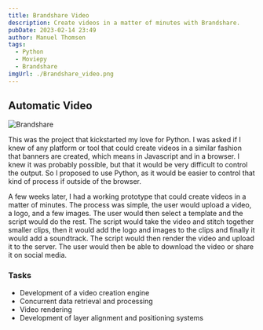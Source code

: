 ```yaml
---
title: Brandshare Video
description: Create videos in a matter of minutes with Brandshare.
pubDate: 2023-02-14 23:49
author: Manuel Thomsen
tags: 
  - Python
  - Moviepy
  - Brandshare
imgUrl: ./Brandshare_video.png
---
```


## Automatic Video

![Brandshare](/Brandshare_video.png)

This was the project that kickstarted my love for Python. I was asked if I knew of any platform or tool that could create videos in a similar fashion that banners are created, which means in Javascript and in a browser. I knew it was probably possible, but that it would be very difficult to control the output. So I proposed to use Python, as it would be easier to control that kind of process if outside of the browser.

A few weeks later, I had a working prototype that could create videos in a matter of minutes. The process was simple, the user would upload a video, a logo, and a few images. The user would then select a template and the script would do the rest. The script would take the video and stitch together smaller clips, then it would add the logo and images to the clips and finally it would add a soundtrack. The script would then render the video and upload it to the server. The user would then be able to download the video or share it on social media.

### Tasks

- Development of a video creation engine
- Concurrent data retrieval and processing
- Video rendering
- Development of layer alignment and positioning systems

